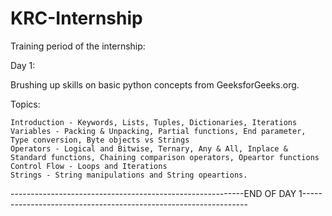 # KRC-Internship

Training period of the internship:

Day 1:

Brushing up skills on basic python concepts from GeeksforGeeks.org.

  Topics:
  
    Introduction - Keywords, Lists, Tuples, Dictionaries, Iterations
    Variables - Packing & Unpacking, Partial functions, End parameter, Type conversion, Byte objects vs Strings
    Operators - Logical and Bitwise, Ternary, Any & All, Inplace & Standard functions, Chaining comparison operators, Opeartor functions
    Control Flow - Loops and Iterations
    Strings - String manipulations and String opeartions.

----------------------------------------------------------END OF DAY 1----------------------------------------------------------------
